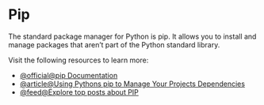 # Pip

The standard package manager for Python is pip. It allows you to install and manage packages that aren’t part of the Python standard library.

Visit the following resources to learn more:

- [@official@pip Documentation](https://pip.pypa.io/en/stable/installation/)
- [@article@Using Pythons pip to Manage Your Projects Dependencies](https://realpython.com/what-is-pip/)
- [@feed@Explore top posts about PIP](https://app.daily.dev/tags/pip?ref=roadmapsh)
